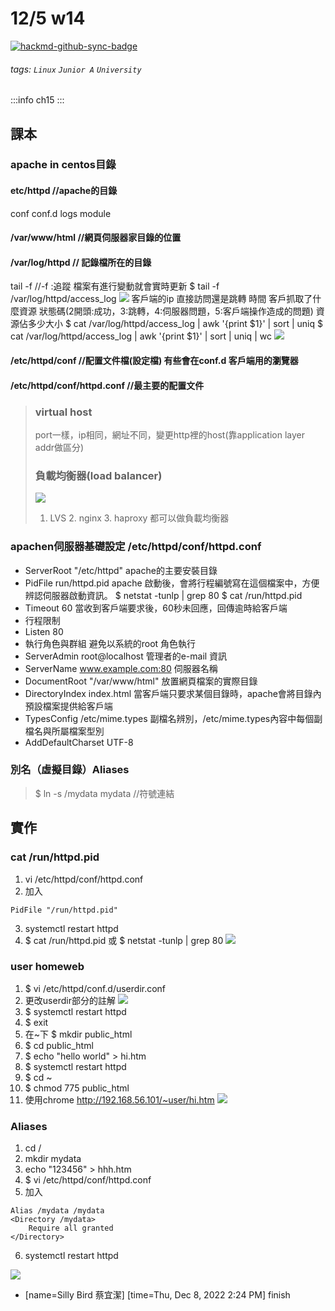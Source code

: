 # 12/5 w14
[![hackmd-github-sync-badge](https://hackmd.io/yAPqBT55RhCgjuo3UIL3zg/badge)](https://hackmd.io/yAPqBT55RhCgjuo3UIL3zg)

###### tags: `Linux` `Junior A` `University`

:::info
ch15
:::
## 課本
### apache in centos目錄
#### etc/httpd //apache的目錄
conf conf.d logs module
#### /var/www/html //網頁伺服器家目錄的位置
#### /var/log/httpd // 記錄檔所在的目錄
tail -f //-f :追蹤 檔案有進行變動就會實時更新
$ tail -f /var/log/httpd/access_log
![](https://i.imgur.com/zuVNNK5.png)
客戶端的ip 直接訪問還是跳轉 時間 客戶抓取了什麼資源 狀態碼(2開頭:成功，3:跳轉，4:伺服器問題，5:客戶端操作造成的問題) 資源佔多少大小
$ cat /var/log/httpd/access_log | awk '{print $1}' | sort | uniq
$ cat /var/log/httpd/access_log | awk '{print $1}' | sort | uniq | wc
![](https://i.imgur.com/U5Mrn20.png)
#### /etc/httpd/conf  //配置文件檔(設定檔) 有些會在conf.d 客戶端用的瀏覽器

#### /etc/httpd/conf/httpd.conf //最主要的配置文件
> ### virtual host
> port一樣，ip相同，網址不同，變更http裡的host(靠application layer addr做區分)
>### 負載均衡器(load balancer)
>![](https://i.imgur.com/h03S6qI.png)
>1. LVS 2. nginx 3. haproxy 都可以做負載均衡器
### apachen伺服器基礎設定  /etc/httpd/conf/httpd.conf 
* ServerRoot "/etc/httpd"
apache的主要安裝目錄
* PidFile run/httpd.pid
apache 啟動後，會將行程編號寫在這個檔案中，方便辨認伺服器啟動資訊。
$ netstat -tunlp | grep 80
$ cat /run/httpd.pid
* Timeout 60
當收到客戶端要求後，60秒未回應，回傳逾時給客戶端
* 行程限制
* Listen 80
* 執行角色與群組
避免以系統的root 角色執行
* ServerAdmin root@localhost
管理者的e-mail 資訊
* ServerName www.example.com:80
伺服器名稱
* DocumentRoot "/var/www/html"
放置網頁檔案的實際目錄
* DirectoryIndex index.html
當客戶端只要求某個目錄時，apache會將目錄內預設檔案提供給客戶端
* TypesConfig /etc/mime.types
副檔名辨別，/etc/mime.types內容中每個副檔名與所屬檔案型別
* AddDefaultCharset UTF-8
### 別名（虛擬目錄）Aliases
> $ ln -s /mydata mydata //符號連結

## 實作
### cat /run/httpd.pid
1. vi /etc/httpd/conf/httpd.conf
2. 加入
```
PidFile "/run/httpd.pid"
```
3. systemctl restart httpd
4. $ cat /run/httpd.pid 或 $ netstat -tunlp | grep 80
![](https://i.imgur.com/iFAfLwv.png)
### user homeweb
1. $ vi /etc/httpd/conf.d/userdir.conf
2. 更改userdir部分的註解
![](https://i.imgur.com/tSdxVAs.png)
3. $ systemctl restart httpd
4. $ exit
5. 在~下 $ mkdir public_html
6. $ cd public_html
7. $ echo "hello world" > hi.htm
8. $ systemctl restart httpd
9. $ cd ~
10. $ chmod 775 public_html
11. 使用chrome http://192.168.56.101/~user/hi.htm
![](https://i.imgur.com/cYoNLjU.png)
### Aliases
1. cd /
2. mkdir mydata
3. echo "123456" > hhh.htm
4. $ vi /etc/httpd/conf/httpd.conf
5. 加入
```
Alias /mydata /mydata
<Directory /mydata>
    Require all granted
</Directory>
```
6. systemctl restart httpd

![](https://i.imgur.com/YT96olK.png)

- [name=Silly Bird 蔡宜潔] [time=Thu, Dec 8, 2022 2:24 PM] finish